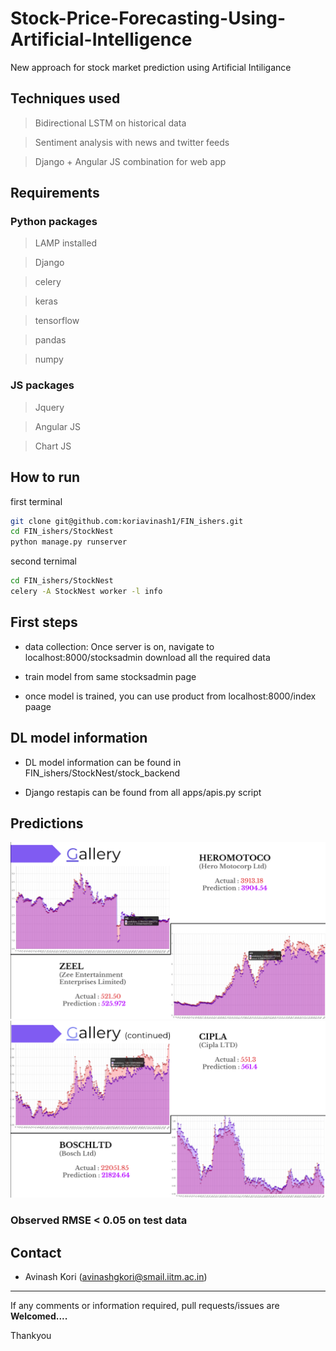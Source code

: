 # Stock-Price-Forecasting-Using-Artificial-Intelligence
New approach for stock market prediction using Artificial Intiligance
## Techniques used

> Bidirectional LSTM on historical data

> Sentiment analysis with news and twitter feeds

> Django + Angular JS combination for web app

## Requirements

### Python packages

> LAMP installed

> Django

> celery

> keras

> tensorflow

> pandas

> numpy

### JS packages

> Jquery

> Angular JS

> Chart JS

## How to run 

first terminal
``` bash
git clone git@github.com:koriavinash1/FIN_ishers.git
cd FIN_ishers/StockNest
python manage.py runserver
```

second ternimal
```bash
cd FIN_ishers/StockNest
celery -A StockNest worker -l info
```

## First steps

+ data collection: Once server is on, navigate to localhost:8000/stocksadmin download all the required data

+ train model from same stocksadmin page

+ once model is trained, you can use product from localhost:8000/index paage

## DL model information

+ DL model information can be found in FIN_ishers/StockNest/stock_backend

+ Django restapis can be found from all apps/apis.py script

## Predictions

![temp1](./temp1.png)
![temp2](./temp2.png)

### Observed RMSE < 0.05 on test data



## Contact 

* Avinash Kori (avinashgkori@smail.iitm.ac.in)

<hr>

If any comments or information required, pull requests/issues are <strong>Welcomed....</strong> 

Thankyou

